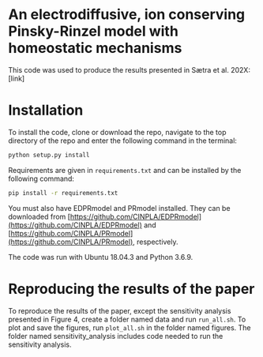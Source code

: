# An electrodiffusive, ion conserving Pinsky-Rinzel model with homeostatic mechanisms

This code was used to produce the results presented in Sætra et al. 202X: [link]

# Installation

To install the code, clone or download the repo, navigate to the top directory of the repo and enter the following command
in the terminal: 
```bash
python setup.py install
```

Requirements are given in `requirements.txt` and can be installed by the following command:
```bash
pip install -r requirements.txt
```

You must also have EDPRmodel and PRmodel installed. They can be downloaded from 
[https://github.com/CINPLA/EDPRmodel](https://github.com/CINPLA/EDPRmodel) and [https://github.com/CINPLA/PRmodel](https://github.com/CINPLA/PRmodel), respectively.

The code was run with Ubuntu 18.04.3 and Python 3.6.9.

# Reproducing the results of the paper

To reproduce the results of the paper, except the sensitivity analysis presented in Figure 4,
create a folder named data and run `run_all.sh`. To plot and save the figures, run 
`plot_all.sh` in the folder named figures.
The folder named sensitivity_analysis includes code
needed to run the sensitivity analysis. 
